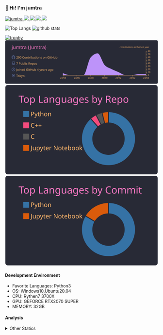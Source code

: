 ### 👋 Hi! I'm jumtra
<p align="left"> 
  <a href="https://github.com/jumtra/jumtra/">
    <img src="https://komarev.com/ghpvc/?username=jumtra" alt="jumtra" />
  </a>
  <a href="http://twitter.com/Jumtra1">
    <img height="20" src="https://img.shields.io/twitter/follow/Jumtra1?label=Twitter&logo=twitter&style=flat" />
  </a>
  <a href="https://github.com/jumtra">
    <img height="20" src="https://img.shields.io/github/followers/jumtra?label=follow&logo=github&style=flat" />
  </a>
  <a href="http://qiita.com/Jumtra">
    <img height="20" src="https://qiita-badge.apiapi.app/s/Jumtra/posts.svg" />
  </a>
  <a href="http://qiita.com/Jumtra">
    <img height="20" src="https://qiita-badge.apiapi.app/s/Jumtra/contributions.svg" />
  </a>
</p>

<p align="left"> 
  <img alt="Top Langs" height="150px" src="https://github-readme-stats.vercel.app/api/top-langs/?username=jumtra&layout=compact&count_private=true&show_icons=true&show_icons=true&theme=onedark" />
  <img alt="github stats" height="150px" src="https://github-readme-stats.vercel.app/api?username=jumtra&count_private=true&show_icons=true&show_icons=true&theme=onedark" />
</p>

[![trophy](https://github-profile-trophy.vercel.app/?username=jumtra&theme=gruvbox)](https://github.com/ryo-ma/github-profile-trophy)
[![](https://raw.githubusercontent.com/jumtra/jumtra/master/profile-summary-card-output/dracula/0-profile-details.svg)](https://github.com/vn7n24fzkq/github-profile-summary-cards)
[![](https://raw.githubusercontent.com/jumtra/jumtra/master/profile-summary-card-output/dracula/1-repos-per-language.svg)](https://github.com/vn7n24fzkq/github-profile-summary-cards)
[![](https://raw.githubusercontent.com/jumtra/jumtra/master/profile-summary-card-output/dracula/2-most-commit-language.svg)](https://github.com/vn7n24fzkq/github-profile-summary-cards)


#### Development Environment

- Favorite Languages: Python3
- OS: Windows10,Ubuntu20.04
- CPU: Rythen7 3700X
- GPU: GEFORCE RTX2070 SUPER
- MEMORY: 32GB

#### Analysis
<details>
  <summary>Other Statics</summary>
<!--START_SECTION:waka-->
![Code Time](http://img.shields.io/badge/Code%20Time-332%20hrs%2046%20mins-blue)

![Profile Views](http://img.shields.io/badge/Profile%20Views-0-blue)

**🐱 My GitHub Data** 

> 📦 404.8 kB Used in GitHub's Storage 
 > 
> 🏆 0 Contributions in the Year 2024
 > 
> 💼 Opted to Hire
 > 
> 📜 10 Public Repositories 
 > 
> 🔑 22 Private Repositories 
 > 
**I'm an Early 🐤** 

```text
🌞 Morning                99 commits          ████░░░░░░░░░░░░░░░░░░░░░   17.58 % 
🌆 Daytime                210 commits         █████████░░░░░░░░░░░░░░░░   37.30 % 
🌃 Evening                225 commits         ██████████░░░░░░░░░░░░░░░   39.96 % 
🌙 Night                  29 commits          █░░░░░░░░░░░░░░░░░░░░░░░░   05.15 % 
```
📅 **I'm Most Productive on Wednesday** 

```text
Monday                   78 commits          ███░░░░░░░░░░░░░░░░░░░░░░   13.85 % 
Tuesday                  92 commits          ████░░░░░░░░░░░░░░░░░░░░░   16.34 % 
Wednesday                103 commits         █████░░░░░░░░░░░░░░░░░░░░   18.29 % 
Thursday                 71 commits          ███░░░░░░░░░░░░░░░░░░░░░░   12.61 % 
Friday                   62 commits          ███░░░░░░░░░░░░░░░░░░░░░░   11.01 % 
Saturday                 100 commits         ████░░░░░░░░░░░░░░░░░░░░░   17.76 % 
Sunday                   57 commits          ███░░░░░░░░░░░░░░░░░░░░░░   10.12 % 
```


📊 **This Week I Spent My Time On** 

```text
🕑︎ Time Zone: Asia/Tokyo

💬 Programming Languages: 
Terraform                13 hrs 21 mins      █████████████░░░░░░░░░░░░   53.09 % 
Python                   5 hrs 54 mins       ██████░░░░░░░░░░░░░░░░░░░   23.50 % 
Docker                   1 hr 54 mins        ██░░░░░░░░░░░░░░░░░░░░░░░   07.57 % 
TOML                     1 hr 47 mins        ██░░░░░░░░░░░░░░░░░░░░░░░   07.13 % 
YAML                     1 hr 6 mins         █░░░░░░░░░░░░░░░░░░░░░░░░   04.43 % 

🔥 Editors: 
VS Code                  25 hrs 9 mins       █████████████████████████   100.00 % 

🐱‍💻 Projects: 
geekly-llm-job-offer     25 hrs 7 mins       █████████████████████████   99.85 % 
randstad-llm-job-offer   2 mins              ░░░░░░░░░░░░░░░░░░░░░░░░░   00.15 % 

💻 Operating System: 
Windows                  25 hrs 9 mins       █████████████████████████   100.00 % 
```

**I Mostly Code in Python** 

```text
Python                   28 repos            ██████████████████████░░░   87.50 % 
Jupyter Notebook         2 repos             ██░░░░░░░░░░░░░░░░░░░░░░░   06.25 % 
C                        1 repo              █░░░░░░░░░░░░░░░░░░░░░░░░   03.12 % 
C++                      1 repo              █░░░░░░░░░░░░░░░░░░░░░░░░   03.12 % 
```



**Timeline**

![Lines of Code chart](https://raw.githubusercontent.com/jumtra/jumtra/master/assets/bar_graph.png)


 Last Updated on 24/04/2024 19:33:44 UTC
<!--END_SECTION:waka-->
 </details>
